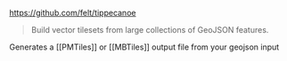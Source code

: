 https://github.com/felt/tippecanoe

> Build vector tilesets from large collections of GeoJSON features.

Generates a [[PMTiles]] or [[MBTiles]] output file from your geojson input